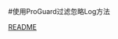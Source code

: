 #使用ProGuard过滤忽略Log方法

[README](https://jiek.gitbooks.io/android/content/code/releaseping-bi-log-dai-ma.html)